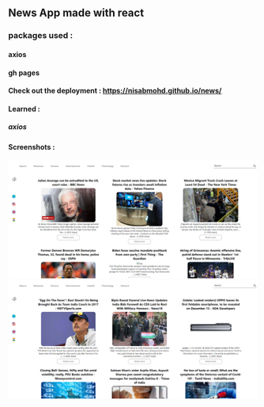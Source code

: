 ## News App made with react
### packages used :
#### axios
#### gh pages
#### Check out the deployment : https://nisabmohd.github.io/news/

#### Learned : 
##### axios


#### Screenshots : 

<p align="center">
  <img src="images/1.png" >
  <img src="images/2.png">

</p>
